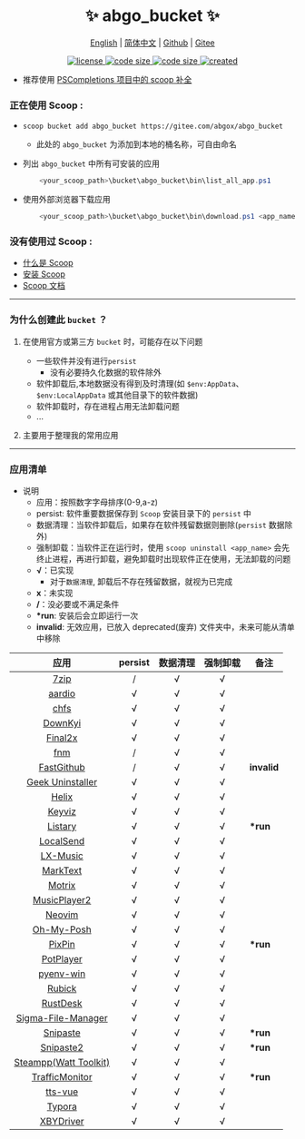 <p align="center">
    <h1 align="center">✨ abgo_bucket ✨</h1>
</p>

<p align="center">
    <a href="README.md">English</a> |
    <a href="README-CN.md">简体中文</a> |
    <a href="https://github.com/abgox/abgo_bucket">Github</a> |
    <a href="https://gitee.com/abgox/abgo_bucket">Gitee</a>
</p>

<p align="center">
    <a href="https://github.com/abgox/abgo_bucket/blob/main/LICENSE">
        <img src="https://img.shields.io/github/license/abgox/abgo_bucket" alt="license" />
    </a>
    <a href="https://img.shields.io/github/languages/code-size/abgox/abgo_bucket.svg">
        <img src="https://img.shields.io/github/languages/code-size/abgox/abgo_bucket.svg" alt="code size" />
    </a>
    <a href="https://img.shields.io/github/repo-size/abgox/abgo_bucket.svg">
        <img src="https://img.shields.io/github/repo-size/abgox/abgo_bucket.svg" alt="code size" />
    </a>
    <a href="https://github.com/abgox/abgo_bucket">
        <img src="https://img.shields.io/badge/created-2023--6--1-blue" alt="created" />
    </a>
</p>

-   推荐使用 [PSCompletions 项目中的 scoop 补全 ](https://gitee.com/abgox/PSCompletions "PSCompletions")

### 正在使用 Scoop :

-   `scoop bucket add abgo_bucket https://gitee.com/abgox/abgo_bucket`

    -   此处的 `abgo_bucket` 为添加到本地的桶名称，可自由命名

-   列出 `abgo_bucket` 中所有可安装的应用

    ```powershell
        <your_scoop_path>\bucket\abgo_bucket\bin\list_all_app.ps1
    ```

-   使用外部浏览器下载应用

    ```powershell
        <your_scoop_path>\bucket\abgo_bucket\bin\download.ps1 <app_name> [-is_update]
    ```

### 没有使用过 Scoop :

-   [什么是 Scoop](https://github.com/ScoopInstaller/Scoop)
-   [安装 Scoop](https://github.com/ScoopInstaller/Install)
-   [Scoop 文档](https://github.com/ScoopInstaller/Scoop/wiki)

---

### 为什么创建此 `bucket` ？

1. 在使用官方或第三方 `bucket` 时，可能存在以下问题

    - 一些软件并没有进行`persist`
        - 没有必要持久化数据的软件除外
    - 软件卸载后,本地数据没有得到及时清理(如 `$env:AppData`、`$env:LocalAppData` 或其他目录下的软件数据)
    - 软件卸载时，存在进程占用无法卸载问题
    - ...

2. 主要用于整理我的常用应用

---

### 应用清单

-   说明
    -   应用：按照数字字母排序(0-9,a-z)
    -   persist: 软件重要数据保存到 `Scoop` 安装目录下的 `persist` 中
    -   数据清理：当软件卸载后，如果存在软件残留数据则删除(`persist` 数据除外)
    -   强制卸载：当软件正在运行时，使用 `scoop uninstall <app_name>` 会先终止进程，再进行卸载，避免卸载时出现软件正在使用，无法卸载的问题
    -   **√**：已实现
        -   对于`数据清理`, 卸载后不存在残留数据，就视为已完成
    -   **x**：未实现
    -   **/**：没必要或不满足条件
    -   **\*run**: 安装后会立即运行一次
    -   **invalid**: 无效应用，已放入 deprecated(废弃) 文件夹中，未来可能从清单中移除

|                                    应用                                     | persist | 数据清理 | 强制卸载 | 备注        |
| :-------------------------------------------------------------------------: | :-----: | :------: | :------: | ----------- |
|                          [7zip](https://7-zip.org)                          |    /    |    √     |    √     |             |
|                        [aardio](https://aardio.com)                         |    √    |    √     |    √     |             |
|                        [chfs](http://iscute.cn/chfs)                        |    √    |    √     |    √     |             |
|               [DownKyi](https://leiurayer.github.io/downkyi)                |    √    |    √     |    √     |             |
|                    [Final2x](https://final2x.tohru.top)                     |    √    |    √     |    √     |             |
|                    [fnm](https://github.com/Schniz/fnm)                     |    /    |    √     |    √     |             |
|           [FastGithub](https://github.com/dotnetcore/FastGithub)            |    /    |    √     |    √     | **invalid** |
|               [Geek Uninstaller](https://geekuninstaller.com)               |    √    |    √     |    √     |             |
|                      [Helix](https://helix-editor.com)                      |    √    |    √     |    √     |             |
|                [Keyviz](https://mularahul.github.io/keyviz)                 |    √    |    √     |    √     |             |
|                     [Listary](https://www.listary.com)                      |    √    |    √     |    √     | **\*run**   |
|                     [LocalSend](https://localsend.org)                      |    √    |    √     |    √     |             |
|                    [LX-Music](https://docs.lxmusic.top)                     |    √    |    √     |    √     |             |
|                     [MarkText](https://www.marktext.cc)                     |    √    |    √     |    √     |             |
|                        [Motrix](https://motrix.app)                         |    √    |    √     |    √     |             |
|        [MusicPlayer2](https://github.com/zhongyang219/MusicPlayer2)         |    √    |    √     |    √     |             |
|                         [Neovim](https://neovim.io)                         |    √    |    √     |    √     |             |
|                     [Oh-My-Posh](https://ohmyposh.dev)                      |    √    |    √     |    √     |             |
|                       [PixPin](https://pixpinapp.com)                       |    √    |    √     |    √     | **\*run**   |
|                   [PotPlayer](https://potplayer.daum.net)                   |    √    |    √     |    √     |             |
|             [pyenv-win](https://github.com/pyenv-win/pyenv-win)             |    √    |    √     |    √     |             |
|              [Rubick](https://github.com/rubickCenter/rubick)               |    √    |    √     |    √     |             |
|              [RustDesk](https://github.com/rustdesk/rustdesk)               |    √    |    √     |    √     |             |
| [Sigma-File-Manager](https://github.com/aleksey-hoffman/sigma-file-manager) |    √    |    √     |    √     |             |
|                    [Snipaste](https://www.snipaste.com)                     |    √    |    √     |    √     | **\*run**   |
|                    [Snipaste2](https://www.snipaste.com)                    |    √    |    √     |    √     | **\*run**   |
|                [Steampp(Watt Toolkit)](https://steampp.net)                 |    √    |    √     |    √     |             |
|      [TrafficMonitor](https://github.com/zhongyang219/TrafficMonitor)       |    √    |    √     |    √     | **\*run**   |
|                [tts-vue](https://github.com/LokerL/tts-vue)                 |    √    |    √     |    √     |             |
|                         [Typora](https://typora.io)                         |    √    |    √     |    √     |             |
|            [XBYDriver](https://github.com/gaozhangmin/aliyunpan)            |    √    |    √     |    √     |             |
